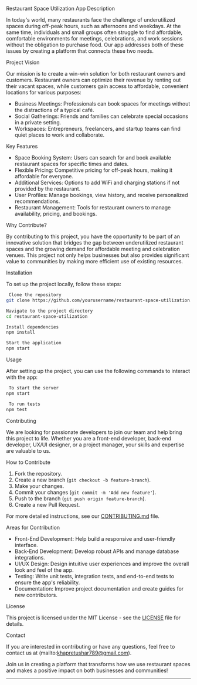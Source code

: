 Restaurant Space Utilization App
Description

In today's world, many restaurants face the challenge of underutilized spaces during off-peak hours, such as afternoons and weekdays. At the same time, individuals and small groups often struggle to find affordable, comfortable environments for meetings, celebrations, and work sessions without the obligation to purchase food. Our app addresses both of these issues by creating a platform that connects these two needs.

Project Vision

Our mission is to create a win-win solution for both restaurant owners and customers. Restaurant owners can optimize their revenue by renting out their vacant spaces, while customers gain access to affordable, convenient locations for various purposes:

- Business Meetings: Professionals can book spaces for meetings without the distractions of a typical café.
- Social Gatherings: Friends and families can celebrate special occasions in a private setting.
- Workspaces: Entrepreneurs, freelancers, and startup teams can find quiet places to work and collaborate.

 Key Features

- Space Booking System: Users can search for and book available restaurant spaces for specific times and dates.
- Flexible Pricing: Competitive pricing for off-peak hours, making it affordable for everyone.
- Additional Services: Options to add WiFi and charging stations if not provided by the restaurant.
- User Profiles: Manage bookings, view history, and receive personalized recommendations.
- Restaurant Management: Tools for restaurant owners to manage availability, pricing, and bookings.

Why Contribute?

By contributing to this project, you have the opportunity to be part of an innovative solution that bridges the gap between underutilized restaurant spaces and the growing demand for affordable meeting and celebration venues. This project not only helps businesses but also provides significant value to communities by making more efficient use of existing resources.

Installation

To set up the project locally, follow these steps:

```bash
 Clone the repository
git clone https://github.com/yourusername/restaurant-space-utilization.git

Navigate to the project directory
cd restaurant-space-utilization

Install dependencies
npm install

Start the application
npm start
```

Usage

After setting up the project, you can use the following commands to interact with the app:

```bash
 To start the server
npm start

 To run tests
npm test
```

 Contributing

We are looking for passionate developers to join our team and help bring this project to life. Whether you are a front-end developer, back-end developer, UX/UI designer, or a project manager, your skills and expertise are valuable to us.

 How to Contribute

1. Fork the repository.
2. Create a new branch (`git checkout -b feature-branch`).
3. Make your changes.
4. Commit your changes (`git commit -m 'Add new feature'`).
5. Push to the branch (`git push origin feature-branch`).
6. Create a new Pull Request.

For more detailed instructions, see our [CONTRIBUTING.md](CONTRIBUTING.md) file.

 Areas for Contribution

- Front-End Development: Help build a responsive and user-friendly interface.
- Back-End Development: Develop robust APIs and manage database integrations.
- UI/UX Design: Design intuitive user experiences and improve the overall look and feel of the app.
- Testing: Write unit tests, integration tests, and end-to-end tests to ensure the app's reliability.
- Documentation: Improve project documentation and create guides for new contributors.

 License

This project is licensed under the MIT License - see the [LICENSE](LICENSE) file for details.

 Contact

If you are interested in contributing or have any questions, feel free to contact us at (mailto:khapretushar789@gmail.com).

Join us in creating a platform that transforms how we use restaurant spaces and makes a positive impact on both businesses and communities!

---


